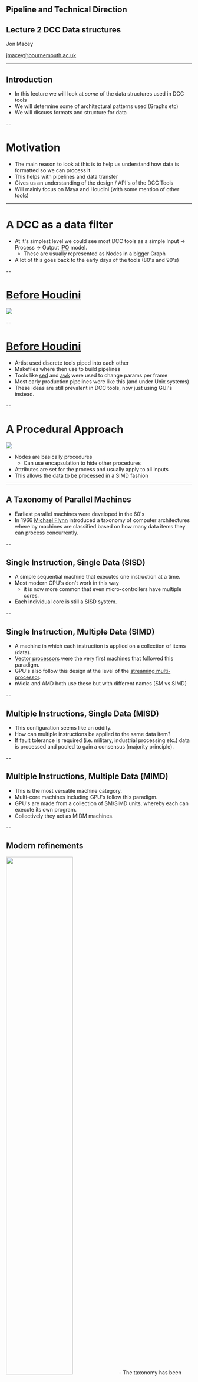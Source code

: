 ## Pipeline and Technical Direction
## Lecture 2 DCC Data structures
Jon Macey

jmacey@bournemouth.ac.uk

---

## Introduction

- In this lecture we will look at _some_ of the data structures used in DCC tools
- We will determine some of architectural patterns used (Graphs etc)
- We will discuss formats and structure for data

--

# Motivation

- The main reason to look at this is to help us understand how data is formatted so we can process it
- This helps with pipelines and data transfer
- Gives us an understanding of the design / API's of the DCC Tools 
- Will mainly focus on Maya and Houdini (with some mention of other tools)

---

# A DCC as a data filter

- At it's simplest level we could see most DCC tools as a simple Input -> Process -> Output [IPO](https://en.wikipedia.org/wiki/IPO_model) model.
  - These are usually represented as Nodes in a bigger Graph
- A lot of this goes back to the early days of the tools (80's and 90's)

--

# [Before Houdini](https://www.youtube.com/watch?v=2YXwg0n9e7E&t=4s&ab_channel=CppCon)

![](images/Hou1.png)

--

# [Before Houdini](https://www.youtube.com/watch?v=2YXwg0n9e7E&t=4s&ab_channel=CppCon)

- Artist used discrete tools piped into each other
- Makefiles where then use to build pipelines
- Tools like [sed](https://www.gnu.org/software/sed/manual/sed.html) and [awk](https://www.gnu.org/software/gawk/manual/gawk.html) were used to change params per frame
- Most early production pipelines were like this (and under Unix systems)
- These ideas are still prevalent in DCC tools, now just using GUI's instead.

--

# A Procedural Approach

![](images/ipo.png)
- Nodes are basically procedures
  - Can use encapsulation to hide other procedures
- Attributes are set for the process and usually apply to all inputs
- This allows the data to be processed in a SIMD fashion


---

## A Taxonomy of Parallel Machines

- Earliest parallel machines were developed in the 60's
- In 1966 [Michael Flynn](https://en.wikipedia.org/wiki/Flynn%27s_taxonomy) introduced a taxonomy of computer architectures where by machines are classified based on how many data items they can process concurrently.

--

## Single Instruction, Single Data (SISD)
- A simple sequential machine that executes one instruction at a time.
- Most modern CPU's don't work in this way
  - it is now more common that even micro-controllers have multiple cores.
- Each individual core is still a SISD system. 

--

## Single Instruction, Multiple Data (SIMD)
- A machine in which each instruction is applied on a collection of items (data).
- [Vector processors](https://en.wikipedia.org/wiki/Vector_processor) were the very first machines that followed this paradigm.
- GPU's also follow this design at the level of the [streaming multi-processor](https://en.wikipedia.org/wiki/Stream_processing). 
- nVidia and AMD both use these but with different names (SM vs SIMD)

--

## Multiple Instructions, Single Data (MISD)
- This configuration seems like an oddity.
- How can multiple instructions be applied to the same data item?
- If fault tolerance is required (i.e. military, industrial processing etc.) data is processed and pooled to gain a consensus (majority principle).

--

## Multiple Instructions, Multiple Data (MIMD)
- This is the most versatile machine category.
- Multi-core machines including GPU's follow this paradigm.
- GPU's are made from a collection of SM/SIMD units, whereby each can execute its own program.
- Collectively they act as MIDM machines.

--


## Modern refinements
<image src="images/flyn.png" width=60%>
- The taxonomy has been refined of the years with added sub categories.
- In particular MIMD can be defined with either Shared or Distributed memory

--

## Shared Memory MIMD
- has universally accessible shared memory space.
- This simplifies transactions that need to take place between CPUs with minimum overhead, but is a bottleneck to scalability.
- Some systems partition memory so each CPU has it's own memory and (slower) access to the non-local memory of other CPUs.
- This is know as Non-Uniform Memory Access ([NUMA](https://en.wikipedia.org/wiki/Non-uniform_memory_access))

--

## Distributed Memory MIMD
- sometime know as "shared nothing MIMD" 
- are machines that communicate by exchanging messages.
- such machines scale well but have a high communication cost.

--

## Current Trends
- Increase the on-chip core count.
  - Addition of new SIMD instruction sets ([SSE](https://en.wikipedia.org/wiki/Streaming_SIMD_Extensions), [MMX](https://en.wikipedia.org/wiki/MMX_(instruction_set), [AVE](https://en.wikipedia.org/wiki/Advanced_Vector_Extensions) [AESNI](https://en.wikipedia.org/wiki/AES_instruction_set))
  - Larger caches.
- Combine heterogeneous cores in the same package, typically CPU and GPU ones.
  - optimized for a different type of task. 
  - AMD's APU ([Accelerated Processing Unit](https://en.wikipedia.org/wiki/AMD_Accelerated_Processing_Unit)) chips. 
  - Intel is also offering OpenCL-based computing on its line of CPUs with integrated graphics chips.

---

# Why does this matter

- Making use of SIMD means we need to layout data in particular ways
- Usually we use SOA formats (Structure of Arrays)
- Internally most DCC's use variants of this
  - They will have their own containers to utilise this data format
- Also influences how the API's (C++ / Python) work and interface with the tools
  - See ```MVectorArray``` (Maya) ```UT_Array``` (Houdini) etc

--

# What no stl:: ?

- stl proposed in 1994 added in 1998
  - Most DCC tools predate this so had their own
- Also allows for internal structures to be optimized
- Usually Array types and other containers
- Strings can also be problematic so optimized

--

## Custom Memory allocation

- internally most DCC will manage memory allocation and layout
  - Either using external tools [jemalloc](https://github.com/jemalloc/jemalloc) or [tbb malloc](https://github.com/oneapi-src/oneTBB)
- Will use page allocation to save on copies down trees

--

# COW
- [Copy on Write](https://en.wikipedia.org/wiki/Copy-on-write) used to save memory
  - DCC's can  move GB's of data around so we try to avoid copies
- Page allocation helps as we can decide what to copy and what to share
- Obvious overhead in code complexity but save memory
  - Usually transparent to the user


---

# DCC structures

- It can be useful to think of most DCC tools having different levels of structures
  - High Level
    - Scene / Pipeline etc
  - Low Level 
    - Geometry + Metadata etc
- State (Undo / Redo is important with Maya API coding for example)

--

# DCC structures

- Most modern DCC tools are node based (Maya Houdin Nuke)
- This is either hidden or part of the workflow (Maya vs Houdini / Nuke)
- Some tools use a more Functional approach (Katana)
- In most cases we have some form of Graph to be evaluated

---

# Maya Graphs

- [Direct Acyclic Graph](https://en.wikipedia.org/wiki/Directed_acyclic_graph)  or DAG object 
  - Any object that can be parented to another object, and can have children parented to it
- DG  [Dependency Graph](https://en.wikipedia.org/wiki/Dependency_graph)
  - Nodes connected together to create an "output"

--

# DAG 

- There are some simple rules with DAG objects :
  - An object can only have one parent at a time.
  - An object cannot be the child of one of own it’s children. 
- DAG is mostly for hierarchial distinctions. 
- Any node which has transform attributes is a DAG object. 
- You can see DAG nodes when the Hypergraph is in the Scene Hierarchy mode.

--

# [Dependency Graph ](https://patents.google.com/patent/US5929864A/en)

- Allows the flow of node data and attributes
Two main important things here, nodes and their attributes. 
  - connect multiple nodes to come up with an output (rendred images, animated geometry, etc.), 
- These connections are basically the scene (with some extra data)
  - this could be serialized to create a new format etc. 

--

# Dependency Graph 

- A DG node is any node that can be connected to other nodes, and they are not necessarily visible in the Scene Hierarchy mode of the Hypergraph
- you can show the Dependency Graph of a particular object by selecting it and clicking the Input and Output Connections mode.

--

# Dependency Graph 

- Nodes have no control over updates (done in a push-pull fashion form Maya request)
- Dirty bit (flag) is used to propagate the need to update via the outputs (the push)
- Maya updates cause data to be pulled to the input nodes (via DataBlocks)

---

# Houdini

- At it's simplest level houdini is a spreadsheet
  - Data within this sheet are the contents feeding the nodes
  - Can be paths to nodes or other geo
  - Attribute Wrangle can add column to spreadsheet
- Can sort of be seen in the .hip file

--

# Houdini Graphs

- Normally, Houdini processes the nodes in a geometry network from top to bottom, feeding the output of each node into the input of the next node
  - Loops were recently introduced to allow more processing
  
<image src="images/HouEval.png" width=40%>

--

# Cooking

- Nodes are evaluated in houdini via cooking (this will resolve the nodes / orders)

<image src="images/cook.png" width=25%>


---

# Low level structures

- most DCC tools store Geo / Mesh data using arrays with index values
  - Vertex data usually float or double
  - Index 32 / 64 bit index values
- Metadata can be added
- Animation data usually values per channel

--

# Nodes

- Most systems use Nodes with connections
  - Many systems use [UUID](https://en.wikipedia.org/wiki/Universally_unique_identifier) to name nodes
  - ```974967AA-DE42-7E05-3670-3DAFB96967A5``` can use ```uuidgen``` or other libraries

--

## Acessibility patterns


![](images/Hou2.png)


--

## DCC High level differences

- Houdini has native points (very powerful and core to almost everyting)
  - Points can add attributes (```@P``` ```@pscale``` etc)
- Maya has many low level primitives all of which can represent points.
  - vertices, curve cv's, particles, lattice points, cluster handles, subdiv points etc
  - However as different all have different functions  / function sets
- In Houdini, if its a point, it can be manipulated as a point, regardless of how it was created

--

## Houdini Points

<image src="images/HouPoints.png" width=100%>

--

## Houdini Points

```
node = hou.pwd()
geo = node.geometry()
from random import *

def randP(v=1) :
    return (uniform(-v,v),uniform(-v,v),uniform(-v,v))

p=[]

for i in range(0,20) :
    p.append(randP(5))

geo.createPoints(p)
# adds to the geo spreadsheet
geo.addAttrib(hou.attribType.Point, "Cd", (1.0, 1.0, 1.0))
geo.addAttrib(hou.attribType.Point, "pscale", (2.0))
geo.addAttrib(hou.attribType.Point, 'bogus' , 1)    
# now modify the attributes for all bogus field.
for point in geo.points():
    point.setAttribValue('bogus', randint(0,100))
```

--

## Maya Points

- It is not easy to replicate the previous example in Maya
  - Part of pipeline is choosing the right tool for the job!
- Maya doesn't treat points as first class primitives like Houdini
- Can do some of this using [```nParticles```](https://download.autodesk.com/us/maya/2011help/CommandsPython/nParticle.html)

```
from random import uniform
def randP(v=1) :
    return (uniform(-v,v),uniform(-v,v),uniform(-v,v))
p=[]
for i in range(0,20) :
    p.append(randP(5))    
cmds.nParticle( p=p )
```

--

## Meshes 

- in Houdini connecting points creates a primitive
  - These can have attributes as well as the points (but shared per prim)
- SOA format in Houdini. 

<image src="images/HouPrim.png" width=100%>

--

## Simple Mesh Formats

- Most mesh formats have lists of values (verts / points) is the minimum
  - Faces are generated as index values into these lists
- Obj format is one of the simplest and serves as a good starting point

--

## The Obj File format

- Alias Wavefront obj files define the geometry and other properties for objects which can be easily used within animation packages. 
- Object files can be in ASCII format .obj or binary format .mod. 
- For simplicity the ASCII format will be discussed here as it is easier to parse the data and is a good exercise for file and string handling. 
- In its current release, the .obj file format supports both polygonal objects and free-form objects such as curves, nurbs etc.

--

## File Format

- The following types of data may be included in an .obj file. In this list, the keyword (in parentheses) follows the data type.

  - geometric vertices (v)
  - texture vertices (vt)
  - vertex normals (vn)
  - face (f)

--

## File Format
- group name (g)
- smoothing group (s)
- material name (usemtl)
- material library (mtllib)
- all values are stored on a single line terminated with a \n (new line character)

--

## Face Format

- A valid vertex index matches the corresponding vertex elements of a previously defined vertex list.

```
f v1 v2 v3 ....
f v1/vt1 v2/vt2 v3/vt3 ...
f v1/vt1/vn1 v2/vt2/vn2 v3/vt3/vn3 ...
f v1//vn1 v2//vn2 v3//vn3 ...
```
- It is also possible to reference points using negative indices, where the indices are specified relative to the current maximum vertex position (-1 references the last vertex defined). 

--

## Face Format

- This makes it easy to describe the points in a face, then the face, without the need to store a large list of points and their indexes. In this way, "v" commands and "f" commands can be interspersed.

```
v -0.500000 0.000000 0.400000
v -0.500000 0.000000 -0.800000
v -0.500000 1.000000 -0.800000
v -0.500000 1.000000 0.400000
f -4 -3 -2 -1

```

---

# Other formats

- whilst obj is a serialization (file) format it demonstrates principles used internally in DCC tools and renderers
- Having an understanding of the basics help to learn new formats
- Usually I try to generate a simple triangle then extrapolate from there
- The following examples will demonstrate this and we will also look at other formats (for example in renderman)

--

## [```MfnMesh```](https://help.autodesk.com/view/MAYAUL/2017/ENU/?guid=__py_ref_class_open_maya_1_1_m_fn_mesh_html)

```python
import maya.cmds as cmds
import maya.api.OpenMaya as OpenMaya

numVertices=3
numFaces=1

outputMesh = OpenMaya.MObject()
points = OpenMaya.MFloatPointArray()
faceConnects = OpenMaya.MIntArray()
faceCounts = OpenMaya.MIntArray()

p = OpenMaya.MFloatPoint(-1.0,0.0,-1.0)
points.append(p)
p = OpenMaya.MFloatPoint(0.0,0.0,1.0)
points.append(p)
p = OpenMaya.MFloatPoint(1.0,0.0,-1.0)
points.append(p)
faceConnects.append(0)
faceConnects.append(1)
faceConnects.append(2)
faceCounts.append(3)

meshFN = OpenMaya.MFnMesh()

meshFN.create(points,faceCounts,faceConnects)
nodeName = meshFN.name()
print(nodeName)
cmds.sets(nodeName, add='initialShadingGroup')  
cmds.select(nodeName)  
meshFN.updateSurface()
```

--

## MfnMesh

- As is typical with most mesh formats we have lists
  - in this case we have face counts and face connects
- This allows the mesh to have multiple faces of different sizes (Tri, Quad, Polygon)
- Each of these lists index from 0

---

## [Houdini Simple Poly](https://www.sidefx.com/docs/houdini/hom/hou/Face.html#addVertex)

```
node = hou.pwd()
geo = node.geometry()

# Add code to modify contents of geo.
# Use drop down menu to select examples.
node = hou.pwd()
geo = node.geometry()
poly = geo.createPolygon()

p=[(-1,0,-1),(0,0,1),(1,0,-1)]

points=geo.createPoints(p)
for p in points :
    poly.addVertex(p)

```

---

## References and Links

- [Mark Elendt CPP Con talk on Houdini](https://www.youtube.com/watch?v=2YXwg0n9e7E&t=4s&ab_channel=CppCon)

- [Houdini You're Learning it wrong Matt Estela](https://www.youtube.com/watch?v=KONIvmOELu8&ab_channel=Houdini)

- [Points and Verts and Prims](https://www.tokeru.com/cgwiki/index.php?title=Points_and_Verts_and_Prims)